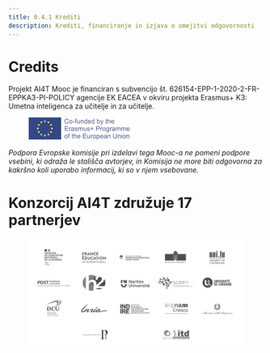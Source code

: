 ```yaml
---
title: 0.4.1 Krediti
description: Krediti, financiranje in izjava o omejitvi odgovornosti
---
```


# Credits
Projekt AI4T Mooc je financiran s subvencijo št. 626154-EPP-1-2020-2-FR-EPPKA3-PI-POLICY agencije EK EACEA v okviru projekta Erasmus+ K3: Umetna inteligenca za učitelje in za učitelje.

<figure>
  <img src="Images/LogoCoFoundedErasmusProgramEU.png" alt="Logo Co-founded by Erasmus and EU"/>
</figure>

*Podpora Evropske komisije pri izdelavi tega Mooc-a ne pomeni podpore vsebini, ki odraža le stališča avtorjev, in Komisija ne more biti odgovorna za kakršno koli uporabo informacij, ki so v njem vsebovane.*

# Konzorcij AI4T združuje 17 partnerjev

<a href="https://www.ai4t.eu/partners/" target="_blank">
<figure> 
  <img src="Images/Partners.png" alt= "Logos of the 17 partners of AI4T" /> 
</figure></a>  
